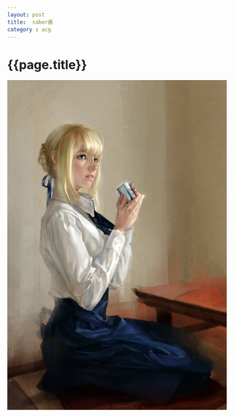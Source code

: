 ```yaml
---
layout: post
title:  saber酱
category : acg
---
```


{{page.title}}
===========================

<img src = '/images/2013-5-20-0.jpg' >
<br/>


